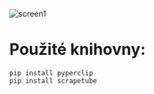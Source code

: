 ![screen1](https://user-images.githubusercontent.com/82058894/167010698-2c939da6-9f52-4eeb-949f-8ec9ceb5c4ae.jpg)

# Použité knihovny:
```
pip install pyperclip
pip install scrapetube

```
